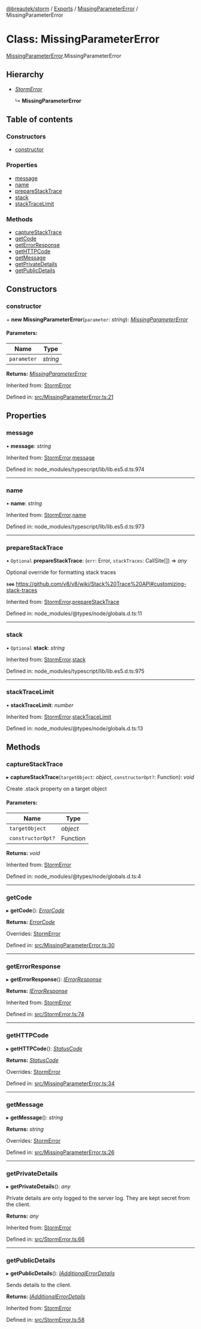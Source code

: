 [@breautek/storm](../README.md) / [Exports](../modules.md) / [MissingParameterError](../modules/missingparametererror.md) / MissingParameterError

# Class: MissingParameterError

[MissingParameterError](../modules/missingparametererror.md).MissingParameterError

## Hierarchy

* [*StormError*](stormerror.stormerror-1.md)

  ↳ **MissingParameterError**

## Table of contents

### Constructors

- [constructor](missingparametererror.missingparametererror-1.md#constructor)

### Properties

- [message](missingparametererror.missingparametererror-1.md#message)
- [name](missingparametererror.missingparametererror-1.md#name)
- [prepareStackTrace](missingparametererror.missingparametererror-1.md#preparestacktrace)
- [stack](missingparametererror.missingparametererror-1.md#stack)
- [stackTraceLimit](missingparametererror.missingparametererror-1.md#stacktracelimit)

### Methods

- [captureStackTrace](missingparametererror.missingparametererror-1.md#capturestacktrace)
- [getCode](missingparametererror.missingparametererror-1.md#getcode)
- [getErrorResponse](missingparametererror.missingparametererror-1.md#geterrorresponse)
- [getHTTPCode](missingparametererror.missingparametererror-1.md#gethttpcode)
- [getMessage](missingparametererror.missingparametererror-1.md#getmessage)
- [getPrivateDetails](missingparametererror.missingparametererror-1.md#getprivatedetails)
- [getPublicDetails](missingparametererror.missingparametererror-1.md#getpublicdetails)

## Constructors

### constructor

\+ **new MissingParameterError**(`parameter`: *string*): [*MissingParameterError*](missingparametererror.missingparametererror-1.md)

#### Parameters:

Name | Type |
------ | ------ |
`parameter` | *string* |

**Returns:** [*MissingParameterError*](missingparametererror.missingparametererror-1.md)

Inherited from: [StormError](stormerror.stormerror-1.md)

Defined in: [src/MissingParameterError.ts:21](https://github.com/breautek/storm/blob/0d2af7e/src/MissingParameterError.ts#L21)

## Properties

### message

• **message**: *string*

Inherited from: [StormError](stormerror.stormerror-1.md).[message](stormerror.stormerror-1.md#message)

Defined in: node_modules/typescript/lib/lib.es5.d.ts:974

___

### name

• **name**: *string*

Inherited from: [StormError](stormerror.stormerror-1.md).[name](stormerror.stormerror-1.md#name)

Defined in: node_modules/typescript/lib/lib.es5.d.ts:973

___

### prepareStackTrace

• `Optional` **prepareStackTrace**: (`err`: Error, `stackTraces`: CallSite[]) => *any*

Optional override for formatting stack traces

**`see`** https://github.com/v8/v8/wiki/Stack%20Trace%20API#customizing-stack-traces

Inherited from: [StormError](stormerror.stormerror-1.md).[prepareStackTrace](stormerror.stormerror-1.md#preparestacktrace)

Defined in: node_modules/@types/node/globals.d.ts:11

___

### stack

• `Optional` **stack**: *string*

Inherited from: [StormError](stormerror.stormerror-1.md).[stack](stormerror.stormerror-1.md#stack)

Defined in: node_modules/typescript/lib/lib.es5.d.ts:975

___

### stackTraceLimit

• **stackTraceLimit**: *number*

Inherited from: [StormError](stormerror.stormerror-1.md).[stackTraceLimit](stormerror.stormerror-1.md#stacktracelimit)

Defined in: node_modules/@types/node/globals.d.ts:13

## Methods

### captureStackTrace

▸ **captureStackTrace**(`targetObject`: *object*, `constructorOpt?`: Function): *void*

Create .stack property on a target object

#### Parameters:

Name | Type |
------ | ------ |
`targetObject` | *object* |
`constructorOpt?` | Function |

**Returns:** *void*

Inherited from: [StormError](stormerror.stormerror-1.md)

Defined in: node_modules/@types/node/globals.d.ts:4

___

### getCode

▸ **getCode**(): [*ErrorCode*](../enums/errorcode.errorcode-1.md)

**Returns:** [*ErrorCode*](../enums/errorcode.errorcode-1.md)

Overrides: [StormError](stormerror.stormerror-1.md)

Defined in: [src/MissingParameterError.ts:30](https://github.com/breautek/storm/blob/0d2af7e/src/MissingParameterError.ts#L30)

___

### getErrorResponse

▸ **getErrorResponse**(): [*IErrorResponse*](../interfaces/stormerror.ierrorresponse.md)

**Returns:** [*IErrorResponse*](../interfaces/stormerror.ierrorresponse.md)

Inherited from: [StormError](stormerror.stormerror-1.md)

Defined in: [src/StormError.ts:74](https://github.com/breautek/storm/blob/0d2af7e/src/StormError.ts#L74)

___

### getHTTPCode

▸ **getHTTPCode**(): [*StatusCode*](../enums/statuscode.statuscode-1.md)

**Returns:** [*StatusCode*](../enums/statuscode.statuscode-1.md)

Overrides: [StormError](stormerror.stormerror-1.md)

Defined in: [src/MissingParameterError.ts:34](https://github.com/breautek/storm/blob/0d2af7e/src/MissingParameterError.ts#L34)

___

### getMessage

▸ **getMessage**(): *string*

**Returns:** *string*

Overrides: [StormError](stormerror.stormerror-1.md)

Defined in: [src/MissingParameterError.ts:26](https://github.com/breautek/storm/blob/0d2af7e/src/MissingParameterError.ts#L26)

___

### getPrivateDetails

▸ **getPrivateDetails**(): *any*

Private details are only logged to the server log.
They are kept secret from the client.

**Returns:** *any*

Inherited from: [StormError](stormerror.stormerror-1.md)

Defined in: [src/StormError.ts:66](https://github.com/breautek/storm/blob/0d2af7e/src/StormError.ts#L66)

___

### getPublicDetails

▸ **getPublicDetails**(): [*IAdditionalErrorDetails*](../interfaces/stormerror.iadditionalerrordetails.md)

Sends details to the client.

**Returns:** [*IAdditionalErrorDetails*](../interfaces/stormerror.iadditionalerrordetails.md)

Inherited from: [StormError](stormerror.stormerror-1.md)

Defined in: [src/StormError.ts:58](https://github.com/breautek/storm/blob/0d2af7e/src/StormError.ts#L58)
